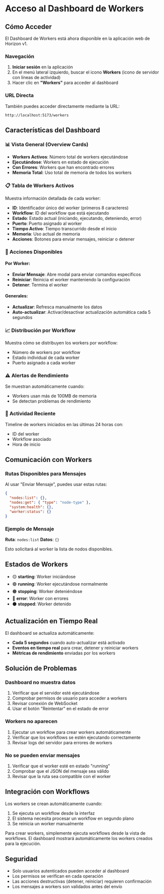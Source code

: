 # Acceso al Dashboard de Workers

## Cómo Acceder

El Dashboard de Workers está ahora disponible en la aplicación web de Horizon v1.

### Navegación

1. **Iniciar sesión** en la aplicación
2. En el menú lateral izquierdo, buscar el icono **Workers** (icono de servidor con líneas de actividad)
3. Hacer clic en **"Workers"** para acceder al dashboard

### URL Directa

También puedes acceder directamente mediante la URL:

```
http://localhost:5173/workers
```

## Características del Dashboard

### 📊 Vista General (Overview Cards)

- **Workers Activos**: Número total de workers ejecutándose
- **Ejecutándose**: Workers en estado de ejecución
- **Con Errores**: Workers que han encontrado errores
- **Memoria Total**: Uso total de memoria de todos los workers

### 📋 Tabla de Workers Activos

Muestra información detallada de cada worker:

- **ID**: Identificador único del worker (primeros 8 caracteres)
- **Workflow**: ID del workflow que está ejecutando
- **Estado**: Estado actual (iniciando, ejecutando, deteniendo, error)
- **Puerto**: Puerto asignado al worker
- **Tiempo Activo**: Tiempo transcurrido desde el inicio
- **Memoria**: Uso actual de memoria
- **Acciones**: Botones para enviar mensajes, reiniciar o detener

### 🔄 Acciones Disponibles

#### Por Worker:

- **Enviar Mensaje**: Abre modal para enviar comandos específicos
- **Reiniciar**: Reinicia el worker manteniendo la configuración
- **Detener**: Termina el worker

#### Generales:

- **Actualizar**: Refresca manualmente los datos
- **Auto-actualizar**: Activar/desactivar actualización automática cada 5 segundos

### 📈 Distribución por Workflow

Muestra cómo se distribuyen los workers por workflow:

- Número de workers por workflow
- Estado individual de cada worker
- Puerto asignado a cada worker

### ⚠️ Alertas de Rendimiento

Se muestran automáticamente cuando:

- Workers usan más de 100MB de memoria
- Se detectan problemas de rendimiento

### 📱 Actividad Reciente

Timeline de workers iniciados en las últimas 24 horas con:

- ID del worker
- Workflow asociado
- Hora de inicio

## Comunicación con Workers

### Rutas Disponibles para Mensajes

Al usar "Enviar Mensaje", puedes usar estas rutas:

```json
{
  "nodes:list": {},
  "nodes:get": { "type": "node-type" },
  "system:health": {},
  "worker:status": {}
}
```

### Ejemplo de Mensaje

**Ruta**: `nodes:list`
**Datos**: `{}`

Esto solicitará al worker la lista de nodos disponibles.

## Estados de Workers

- 🟡 **starting**: Worker iniciándose
- 🟢 **running**: Worker ejecutándose normalmente
- 🟠 **stopping**: Worker deteniéndose
- 🔴 **error**: Worker con errores
- ⚫ **stopped**: Worker detenido

## Actualización en Tiempo Real

El dashboard se actualiza automáticamente:

- **Cada 5 segundos** cuando auto-actualizar está activado
- **Eventos en tiempo real** para crear, detener y reiniciar workers
- **Métricas de rendimiento** enviadas por los workers

## Solución de Problemas

### Dashboard no muestra datos

1. Verificar que el servidor esté ejecutándose
2. Comprobar permisos de usuario para acceder a workers
3. Revisar conexión de WebSocket
4. Usar el botón "Reintentar" en el estado de error

### Workers no aparecen

1. Ejecutar un workflow para crear workers automáticamente
2. Verificar que los workflows se estén ejecutando correctamente
3. Revisar logs del servidor para errores de workers

### No se pueden enviar mensajes

1. Verificar que el worker esté en estado "running"
2. Comprobar que el JSON del mensaje sea válido
3. Revisar que la ruta sea compatible con el worker

## Integración con Workflows

Los workers se crean automáticamente cuando:

1. Se ejecuta un workflow desde la interfaz
2. El sistema necesita procesar un workflow en segundo plano
3. Se reinicia un worker manualmente

Para crear workers, simplemente ejecuta workflows desde la vista de workflows. El dashboard mostrará automáticamente los workers creados para la ejecución.

## Seguridad

- Solo usuarios autenticados pueden acceder al dashboard
- Los permisos se verifican en cada operación
- Las acciones destructivas (detener, reiniciar) requieren confirmación
- Los mensajes a workers son validados antes del envío
